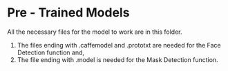 # Pre - Trained Models

All the necessary files for the model to work are in this folder.

1) The files ending with .caffemodel and .prototxt are needed for the Face Detection function and,
2) The file ending with .model is needed for the Mask Detection function.
